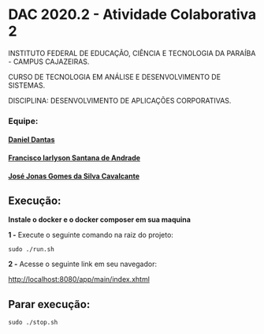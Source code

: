 # DAC 2020.2 - Atividade Colaborativa 2

INSTITUTO FEDERAL DE EDUCAÇÃO, CIÊNCIA E TECNOLOGIA DA PARAÍBA - CAMPUS CAJAZEIRAS.

CURSO DE TECNOLOGIA EM ANÁLISE E DESENVOLVIMENTO DE SISTEMAS.

DISCIPLINA: DESENVOLVIMENTO DE APLICAÇÕES CORPORATIVAS.

### Equipe:

#### [Daniel Dantas](https://github.com/daniel-dantas)

#### [Francisco Iarlyson Santana de Andrade](https://github.com/Iarlyson)

#### [José Jonas Gomes da Silva Cavalcante](https://github.com/Jonas-Gomes)

## Execução:

**Instale o docker e o docker composer em sua maquina**

**1 -** Execute o seguinte comando na raiz do projeto:

```
sudo ./run.sh
```

**2 -** Acesse o seguinte link em seu navegador:

[http://localhost:8080/app/main/index.xhtml](http://localhost:8080/app/main/index.xhtml)

## Parar execução:

```
sudo ./stop.sh
```
